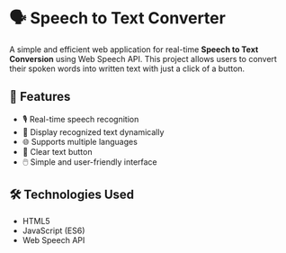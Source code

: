 # 🗣️ Speech to Text Converter

A simple and efficient web application for real-time **Speech to Text Conversion** using Web Speech API. This project allows users to convert their spoken words into written text with just a click of a button.

## 🚀 Features

- 🎙️ Real-time speech recognition
- 📝 Display recognized text dynamically
- 🌐 Supports multiple languages 
- 🧼 Clear text button
- 🖱️ Simple and user-friendly interface



## 🛠️ Technologies Used

- HTML5
- JavaScript (ES6)
- Web Speech API


